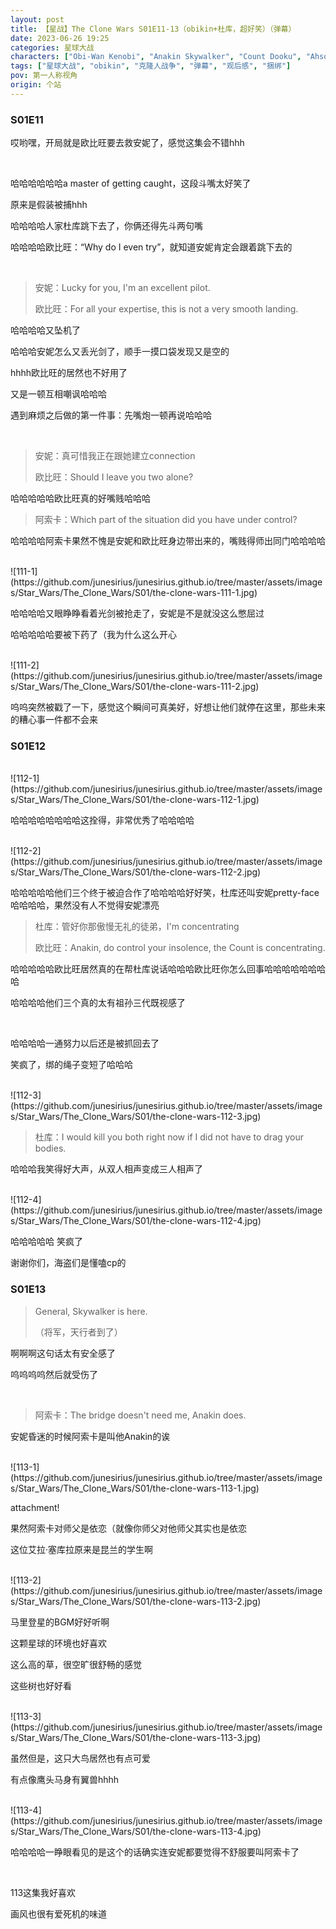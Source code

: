 ```yaml
---
layout: post
title: 【星战】The Clone Wars S01E11-13（obikin+杜库，超好笑）（弹幕）
date: 2023-06-26 19:25
categories: 星球大战
characters: ["Obi-Wan Kenobi", "Anakin Skywalker", "Count Dooku", "Ahsoka Tano", "Aayla Secura"]
tags: ["星球大战", "obikin", "克隆人战争", "弹幕", "观后感", "捆绑"]
pov: 第一人称视角
origin: 个站
---
```


### S01E11

哎哟嘿，开局就是欧比旺要去救安妮了，感觉这集会不错hhh

<br>

哈哈哈哈哈哈a master of getting caught，这段斗嘴太好笑了

原来是假装被捕hhh

哈哈哈哈人家杜库跳下去了，你俩还得先斗两句嘴

哈哈哈哈欧比旺：“Why do I even try”，就知道安妮肯定会跟着跳下去的

<br>

> 安妮：Lucky for you, I'm an excellent pilot.
>
> 欧比旺：For all your expertise, this is not a very smooth landing.

哈哈哈哈又坠机了

哈哈哈安妮怎么又丢光剑了，顺手一摸口袋发现又是空的

hhhh欧比旺的居然也不好用了

又是一顿互相嘲讽哈哈哈

遇到麻烦之后做的第一件事：先嘴炮一顿再说哈哈哈

<br>

> 安妮：真可惜我正在跟她建立connection
>
> 欧比旺：Should I leave you two alone?

哈哈哈哈哈欧比旺真的好嘴贱哈哈哈

> 阿索卡：Which part of the situation did you have under control?

哈哈哈哈阿索卡果然不愧是安妮和欧比旺身边带出来的，嘴贱得师出同门哈哈哈哈

<br>
![111-1](https://github.com/junesirius/junesirius.github.io/tree/master/assets/images/Star_Wars/The_Clone_Wars/S01/the-clone-wars-111-1.jpg)

哈哈哈哈又眼睁睁看着光剑被抢走了，安妮是不是就没这么憋屈过

哈哈哈哈哈要被下药了（我为什么这么开心

<br>
![111-2](https://github.com/junesirius/junesirius.github.io/tree/master/assets/images/Star_Wars/The_Clone_Wars/S01/the-clone-wars-111-2.jpg)

呜呜突然被戳了一下，感觉这个瞬间可真美好，好想让他们就停在这里，那些未来的糟心事一件都不会来

### S01E12

<br>
![112-1](https://github.com/junesirius/junesirius.github.io/tree/master/assets/images/Star_Wars/The_Clone_Wars/S01/the-clone-wars-112-1.jpg)

哈哈哈哈哈哈哈哈这拴得，非常优秀了哈哈哈哈

<br>
![112-2](https://github.com/junesirius/junesirius.github.io/tree/master/assets/images/Star_Wars/The_Clone_Wars/S01/the-clone-wars-112-2.jpg)

哈哈哈哈哈他们三个终于被迫合作了哈哈哈哈好好笑，杜库还叫安妮pretty-face哈哈哈哈，果然没有人不觉得安妮漂亮

> 杜库：管好你那傲慢无礼的徒弟，I'm concentrating
>
> 欧比旺：Anakin, do control your insolence, the Count is concentrating.

哈哈哈哈哈欧比旺居然真的在帮杜库说话哈哈哈欧比旺你怎么回事哈哈哈哈哈哈哈哈

哈哈哈哈他们三个真的太有祖孙三代既视感了

<br>

哈哈哈哈一通努力以后还是被抓回去了

笑疯了，绑的绳子变短了哈哈哈

<br>
![112-3](https://github.com/junesirius/junesirius.github.io/tree/master/assets/images/Star_Wars/The_Clone_Wars/S01/the-clone-wars-112-3.jpg)

> 杜库：I would kill you both right now if I did not have to drag your bodies.

哈哈哈我笑得好大声，从双人相声变成三人相声了

<br>
![112-4](https://github.com/junesirius/junesirius.github.io/tree/master/assets/images/Star_Wars/The_Clone_Wars/S01/the-clone-wars-112-4.jpg)

哈哈哈哈哈 笑疯了

谢谢你们，海盗们是懂嗑cp的

### S01E13

> General, Skywalker is here.
>
> （将军，天行者到了）

啊啊啊这句话太有安全感了

呜呜呜呜然后就受伤了

<br>

> 阿索卡：The bridge doesn't need me, Anakin does.

安妮昏迷的时候阿索卡是叫他Anakin的诶

<br>
![113-1](https://github.com/junesirius/junesirius.github.io/tree/master/assets/images/Star_Wars/The_Clone_Wars/S01/the-clone-wars-113-1.jpg)

attachment!

果然阿索卡对师父是依恋（就像你师父对他师父其实也是依恋

这位艾拉·塞库拉原来是昆兰的学生啊

<br>
![113-2](https://github.com/junesirius/junesirius.github.io/tree/master/assets/images/Star_Wars/The_Clone_Wars/S01/the-clone-wars-113-2.jpg)

马里登星的BGM好好听啊

这颗星球的环境也好喜欢

这么高的草，很空旷很舒畅的感觉

这些树也好好看

<br>
![113-3](https://github.com/junesirius/junesirius.github.io/tree/master/assets/images/Star_Wars/The_Clone_Wars/S01/the-clone-wars-113-3.jpg)

虽然但是，这只大鸟居然也有点可爱

有点像鹰头马身有翼兽hhhh

<br>
![113-4](https://github.com/junesirius/junesirius.github.io/tree/master/assets/images/Star_Wars/The_Clone_Wars/S01/the-clone-wars-113-4.jpg)

哈哈哈哈一睁眼看见的是这个的话确实连安妮都要觉得不舒服要叫阿索卡了

<br>

113这集我好喜欢

画风也很有爱死机的味道
